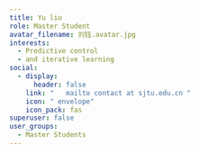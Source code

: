 ```yaml
---
title: Yu liu
role: Master Student
avatar_filename: 刘钰.avatar.jpg
interests:
  - Predictive control
  - and iterative learning
social:
  - display:
      header: false
    link: "   mailto contact at sjtu.edu.cn "
    icon: " envelope"
    icon_pack: fas
superuser: false
user_groups:
  - Master Students
---
```

